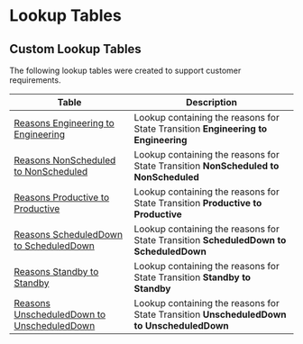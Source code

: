 # Lookup Tables

## Custom Lookup Tables

The following lookup tables were created to support customer requirements.

| Table                     | Description       |
| ------                    | ------            |
| [Reasons Engineering to Engineering](/AMSOsram/techspec>artifacts>lookuptables>ReasonsEngineeringToEngineering) | Lookup containing the reasons for State Transition **Engineering to Engineering** | 
| [Reasons NonScheduled to NonScheduled](/AMSOsram/techspec>artifacts>lookuptables>ReasonsNonScheduledToNonScheduled) | Lookup containing the reasons for State Transition **NonScheduled to NonScheduled** | 
| [Reasons Productive to Productive](/AMSOsram/techspec>artifacts>lookuptables>ReasonsProductiveToProductive) | Lookup containing the reasons for State Transition **Productive to Productive** | 
| [Reasons ScheduledDown to ScheduledDown](/AMSOsram/techspec>artifacts>lookuptables>ReasonsScheduledDownToScheduledDown) | Lookup containing the reasons for State Transition **ScheduledDown to ScheduledDown** | 
| [Reasons Standby to Standby](/AMSOsram/techspec>artifacts>lookuptables>ReasonsStandbyToStandby) | Lookup containing the reasons for State Transition **Standby to Standby** | 
| [Reasons UnscheduledDown to UnscheduledDown](/AMSOsram/techspec>artifacts>lookuptables>ReasonsUnscheduledDownToUnscheduledDown) | Lookup containing the reasons for State Transition **UnscheduledDown to UnscheduledDown** | 


